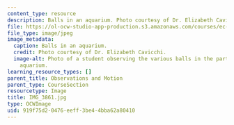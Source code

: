 ```yaml
---
content_type: resource
description: Balls in an aquarium. Photo courtesy of Dr. Elizabeth Cavicchi.
file: https://ol-ocw-studio-app-production.s3.amazonaws.com/courses/ec-050-recreate-experiments-from-history-inform-the-future-from-the-past-galileo-january-iap-2010/919f75d20476eeff3be44bba62a80410_IMG_3861.jpg
file_type: image/jpeg
image_metadata:
  caption: Balls in an aquarium.
  credit: Photo courtesy of Dr. Elizabeth Cavicchi.
  image-alt: Photo of a student observing the various balls in the partially-filled
    aquarium.
learning_resource_types: []
parent_title: Observations and Motion
parent_type: CourseSection
resourcetype: Image
title: IMG_3861.jpg
type: OCWImage
uid: 919f75d2-0476-eeff-3be4-4bba62a80410
---
```

